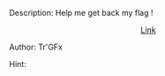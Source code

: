Description:
Help me get back my flag !

<center><a href="https://web8.ctfsecurinets.com/">Link</a></center>

Author: Tr'GFx

Hint:
